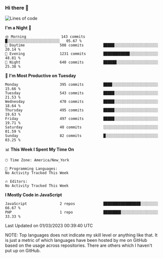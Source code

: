 ### Hi there 👋

<!--
**LynxJinxxy/LynxJinxxy** is a ✨ _special_ ✨ repository because its `README.md` (this file) appears on your GitHub profile.

Here are some ideas to get you started:

- 🔭 I’m currently working on ...
- 🌱 I’m currently learning ...
- 👯 I’m looking to collaborate on ...
- 🤔 I’m looking for help with ...
- 💬 Ask me about ...
- 📫 How to reach me: ...
- 😄 Pronouns: ...
- ⚡ Fun fact: ...
-->

<!--START_SECTION:waka-->
![Lines of code](https://img.shields.io/badge/From%20Hello%20World%20I%27ve%20Written-22.2%20thousand%20lines%20of%20code-blue)

**I'm a Night 🦉** 

```text
🌞 Morning                143 commits         █░░░░░░░░░░░░░░░░░░░░░░░░   05.67 % 
🌆 Daytime                508 commits         █████░░░░░░░░░░░░░░░░░░░░   20.14 % 
🌃 Evening                1231 commits        ████████████░░░░░░░░░░░░░   48.81 % 
🌙 Night                  640 commits         ██████░░░░░░░░░░░░░░░░░░░   25.38 % 
```
📅 **I'm Most Productive on Tuesday** 

```text
Monday                   395 commits         ████░░░░░░░░░░░░░░░░░░░░░   15.66 % 
Tuesday                  543 commits         █████░░░░░░░░░░░░░░░░░░░░   21.53 % 
Wednesday                470 commits         █████░░░░░░░░░░░░░░░░░░░░   18.64 % 
Thursday                 495 commits         █████░░░░░░░░░░░░░░░░░░░░   19.63 % 
Friday                   497 commits         █████░░░░░░░░░░░░░░░░░░░░   19.71 % 
Saturday                 40 commits          ░░░░░░░░░░░░░░░░░░░░░░░░░   01.59 % 
Sunday                   82 commits          █░░░░░░░░░░░░░░░░░░░░░░░░   03.25 % 
```


📊 **This Week I Spent My Time On** 

```text
🕑︎ Time Zone: America/New_York

💬 Programming Languages: 
No Activity Tracked This Week

🔥 Editors: 
No Activity Tracked This Week
```

**I Mostly Code in JavaScript** 

```text
JavaScript               2 repos             █████████████████░░░░░░░░   66.67 % 
PHP                      1 repo              ████████░░░░░░░░░░░░░░░░░   33.33 % 
```




 Last Updated on 01/03/2023 00:39:40 UTC
<!--END_SECTION:waka-->
NOTE: Top languages does not indicate my skill level or anything like that. It is just a metric of which languages have been hosted by me on GitHub based on the usage across repositories. There are others which I haven't put up on GitHub.
